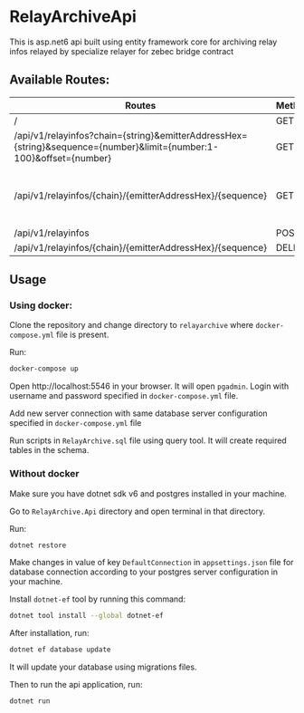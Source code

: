 # RelayArchiveApi

This is asp.net6 api built using entity framework core for archiving relay infos relayed by specialize relayer for zebec bridge contract

## Available Routes:

| Routes                                                                                                              | Methods | Descriptions                                                            |
| ------------------------------------------------------------------------------------------------------------------- | ------- | ----------------------------------------------------------------------- |
| /                                                                                                                   | GET     | For Health Check                                                        |
| /api/v1/relayinfos?chain={string}&emitterAddressHex={string}&sequence={number}&limit={number:1-100}&offset={number} | GET     | Gets all relay infos                                                    |
| /api/v1/relayinfos/{chain}/{emitterAddressHex}/{sequence}                                                           | GET     | Gets relay info based on chain, emitterAddressHex and sequence in param |
| /api/v1/relayinfos                                                                                                  | POST    | Saves relay info                                                        |
| /api/v1/relayinfos/{chain}/{emitterAddressHex}/{sequence}                                                           | DELETE  | Deletes relay info                                                      |

## Usage

### Using docker:

Clone the repository and change directory to `relayarchive` where `docker-compose.yml` file is present.

Run:

```bash
docker-compose up
```

Open http://localhost:5546 in your browser. It will open `pgadmin`. Login with username and password specified in `docker-compose.yml` file.

Add new server connection with same database server configuration specified in `docker-compose.yml` file

Run scripts in `RelayArchive.sql` file using query tool. It will create required tables in the schema.

### Without docker

Make sure you have dotnet sdk v6 and postgres installed in your machine.

Go to `RelayArchive.Api` directory and open terminal in that directory.

Run:

```bash
dotnet restore
```

Make changes in value of key `DefaultConnection` in `appsettings.json` file for database connection according to your postgres server configuration in your machine.

Install `dotnet-ef` tool by running this command:

```bash
dotnet tool install --global dotnet-ef
```

After installation, run:

```bash
dotnet ef database update
```

It will update your database using migrations files.

Then to run the api application, run:

```bash
dotnet run
```
